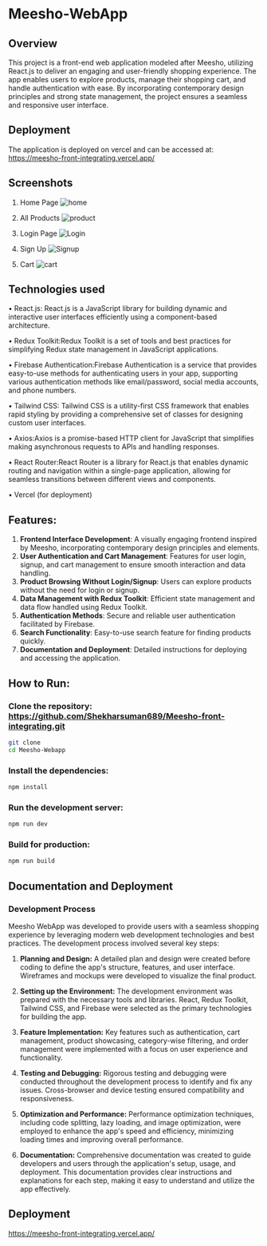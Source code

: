 # Meesho-WebApp

## Overview
This project is a front-end web application modeled after Meesho, utilizing React.js to deliver an engaging and user-friendly shopping experience. The app enables users to explore products, manage their shopping cart, and handle authentication with ease. By incorporating contemporary design principles and strong state management, the project ensures a seamless and responsive user interface.

## Deployment
The application is deployed on vercel and can be accessed at: https://meesho-front-integrating.vercel.app/

## Screenshots
1. Home Page
   ![home](https://github.com/user-attachments/assets/1e5865b9-020b-4418-bbe4-56cbc4f14872)

   
2. All Products
   ![product](https://github.com/user-attachments/assets/02deda0c-bace-45c6-aec5-fa200c705c19)

   
3. Login Page
   ![Login](https://github.com/user-attachments/assets/60b3ef5f-7e3f-43a5-b737-ec05fb28cb22)

   
4. Sign Up
   ![Signup](https://github.com/user-attachments/assets/1e26934b-db8f-4d56-b0c3-db2a82041f94)


5. Cart
   ![cart](https://github.com/user-attachments/assets/679519b0-31bc-4b64-a7ad-337b3335e666)
## Technologies used

• React.js: React.js is a JavaScript library for building dynamic and interactive user interfaces efficiently using a component-based architecture.

• Redux Toolkit:Redux Toolkit is a set of tools and best practices for simplifying Redux state management in JavaScript applications.

• Firebase Authentication:Firebase Authentication is a service that provides easy-to-use methods for authenticating users in your app, supporting various authentication methods like email/password, social media accounts, and phone numbers.

• Tailwind CSS: Tailwind CSS is a utility-first CSS framework that enables rapid styling by providing a comprehensive set of classes for designing custom user interfaces.

• Axios:Axios is a promise-based HTTP client for JavaScript that simplifies making asynchronous requests to APIs and handling responses.

• React Router:React Router is a library for React.js that enables dynamic routing and navigation within a single-page application, allowing for seamless transitions between different views and components.

• Vercel (for deployment)

## Features:

1. **Frontend Interface Development**: A visually engaging frontend inspired by Meesho, incorporating contemporary design principles and elements.
2. **User Authentication and Cart Management**: Features for user login, signup, and cart management to ensure smooth interaction and data handling.
3. **Product Browsing Without Login/Signup**: Users can explore products without the need for login or signup.
4. **Data Management with Redux Toolkit**: Efficient state management and data flow handled using Redux Toolkit.
5. **Authentication Methods**: Secure and reliable user authentication facilitated by Firebase.
6. **Search Functionality**: Easy-to-use search feature for finding products quickly.
7. **Documentation and Deployment**: Detailed instructions for deploying and accessing the application.

## How to Run:

### **Clone the repository:** https://github.com/Shekharsuman689/Meesho-front-integrating.git
```bash
git clone 
cd Meesho-Webapp
```

### **Install the dependencies:**

```bash
npm install
```

### **Run the development server:**

```bash
npm run dev
```

### **Build for production:**

```bash
npm run build
```

## Documentation and Deployment
### Development Process

Meesho WebApp was developed to provide users with a seamless shopping experience by leveraging modern web development technologies and best practices. The development process involved several key steps:

1. **Planning and Design:** A detailed plan and design were created before coding to define the app's structure, features, and user interface. Wireframes and mockups were developed to visualize the final product.

2. **Setting up the Environment:** The development environment was prepared with the necessary tools and libraries. React, Redux Toolkit, Tailwind CSS, and Firebase were selected as the primary technologies for building the app.

3. **Feature Implementation:** Key features such as authentication, cart management, product showcasing, category-wise filtering, and order management were implemented with a focus on user experience and functionality.

4. **Testing and Debugging:** Rigorous testing and debugging were conducted throughout the development process to identify and fix any issues. Cross-browser and device testing ensured compatibility and responsiveness.

5. **Optimization and Performance:** Performance optimization techniques, including code splitting, lazy loading, and image optimization, were employed to enhance the app's speed and efficiency, minimizing loading times and improving overall performance.

6. **Documentation:** Comprehensive documentation was created to guide developers and users through the application's setup, usage, and deployment. This documentation provides clear instructions and explanations for each step, making it easy to understand and utilize the app effectively.

## Deployment 
https://meesho-front-integrating.vercel.app/
